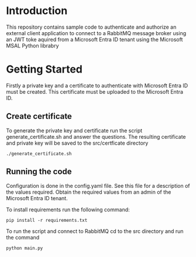 # Introduction 
This repository contains sample code to authenticate and authorize an external client application to connect to a
RabbitMQ message broker using an JWT toke aquired from a Microsoft Entra ID tenant using the Microsoft MSAL Python
librabry

# Getting Started
Firstly a private key and a certificate to authenticate with Microsoft Entra ID must be created. This certificate must be uploaded to the Microsoft Entra ID. 

## Create certificate
To generate the private key and certificate run the script 
generate_certificate.sh and answer the questions. The resulting certificate and private key will be saved to the src/certficate directory

```shell
./generate_certificate.sh
```

## Running the code
Configuration is done in the config.yaml file. See this file for a description of the values required. Obtain the required values from an admin of the Microsoft Entra ID tenant.

To install requirements run the following command:

```shell
pip install -r requirements.txt
```

To run the script and connect to RabbitMQ cd to the src directory and run the command

```shell
python main.py
```